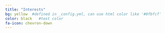 ```yaml
---
title: "Interests"
bg: yellow  #defined in _config.yml, can use html color like '#0fbfcf'
color: black   #text color
fa-icon: chevron-down
---
```

